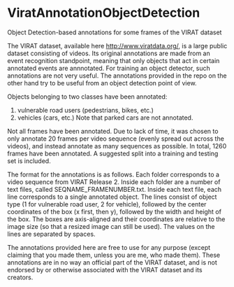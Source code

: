 # ViratAnnotationObjectDetection
Object Detection-based annotations for some frames of the VIRAT dataset

The VIRAT dataset, available here http://www.viratdata.org/, is a large public dataset consisting of videos. Its original annotations are made from an event recognition standpoint, meaning that only objects that act in certain annotated events are annnotated. For training an object detector, such annotations are not very useful. The annotations provided in the repo on the other hand try to be useful from an object detection point of view.

Objects belonging to two classes have been annotated:
1. vulnerable road users (pedestrians, bikes, etc.) 
2. vehicles (cars, etc.) Note that parked cars are not annotated.

Not all frames have been annotated. Due to lack of time, it was chosen to only annotate 20 frames per video sequence (evenly spread out across the videos), and instead annotate as many sequences as possible. In total, 1260 frames have been annotated. A suggested split into a training and testing set is included.

The format for the annotations is as follows. Each folder corresponds to a video sequence from VIRAT Release 2. Inside each folder are a number of text files, called SEQNAME_FRAMENUMBER.txt. Inside each text file, each line corresponds to a single annotated object. The lines consist of object type (1 for vulnerable road user, 2 for vehicle), followed by the center coordinates of the box (x first, then y), followed by the width and height of the box. The boxes are axis-aligned and their coordinates are relative to the image size (so that a resized image can still be used). The values on the lines are separated by spaces.

The annotations provided here are free to use for any purpose (except claiming that you made them, unless you are me, who made them). These annotations are in no way an official part of the VIRAT dataset, and is not endorsed by or otherwise associated with the VIRAT dataset and its creators.   
